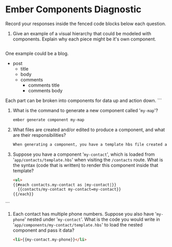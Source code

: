 # Ember Components Diagnostic

Record your responses inside the fenced code blocks below each question.

1.  Give an example of a visual hierarchy that could be modeled with components. Explain why each piece might be it's own component.

    ```md
   One example could be a blog.

   - post
     - title
     - body
     - comments
       - comments title
       - comments body

   Each part can be broken into components for data up and action down.
    ```

1.  What is the command to generate a new component called '`my-map`'?

    ```sh
    ember generate component my-map
    ```

1.  What files are created and/or edited to produce a component, and what are their responsibilities?

    ```md
    When generating a component, you have a template hbs file created and a model hook is populated in the routes file.  The hbs file is used to create a view-state.  The route defines how to retrieve data.
    ```

1.  Suppose you have a component '`my-contact`', which is loaded from
    '`app/contacts/template.hbs`' when visiting the `/contacts` route. What is
    the syntax (code that is written) to render this component inside that template?

    ```html
    <ul>
    {{#each contacts.my-contact as |my-contact|}}
      {{contacts/my-contact my-contact=my-contact}}
    {{/each}}
  </ul>
    ```

1.  Each contact has multiple phone numbers. Suppose you also have '`my-phone`'
    nested under '`my-contact`'. What is the code you would write in
    '`app/components/my-contact/template.hbs`' to load the nested component and
    pass it data?

    ```html
    <li>{{my-contact.my-phone}}</li>
    ```

